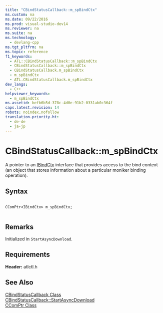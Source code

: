 ```yaml
---
title: "CBindStatusCallback::m_spBindCtx"
ms.custom: na
ms.date: 09/22/2016
ms.prod: visual-studio-dev14
ms.reviewer: na
ms.suite: na
ms.technology: 
  - devlang-cpp
ms.tgt_pltfrm: na
ms.topic: reference
f1_keywords: 
  - ATL::CBindStatusCallback::m_spBindCtx
  - CBindStatusCallback::m_spBindCtx
  - CBindStatusCallback.m_spBindCtx
  - m_spBindCtx
  - ATL.CBindStatusCallback.m_spBindCtx
dev_langs: 
  - C++
helpviewer_keywords: 
  - m_spBindCtx
ms.assetid: befb6b5d-378c-4d0e-91b2-0331ab0c364f
caps.latest.revision: 14
robots: noindex,nofollow
translation.priority.ht: 
  - de-de
  - ja-jp
---
```

# CBindStatusCallback::m_spBindCtx
A pointer to an [IBindCtx](http://msdn.microsoft.com/library/windows/desktop/ms693755) interface that provides access to the bind context (an object that stores information about a particular moniker binding operation).  
  
## Syntax  
  
```  
  
CComPtr<IBindCtx> m_spBindCtx;  
  
```  
  
## Remarks  
 Initialized in `StartAsyncDownload`.  
  
## Requirements  
 **Header:** atlctl.h  
  
## See Also  
 [CBindStatusCallback Class](../vs140/cbindstatuscallback-class.md)   
 [CBindStatusCallback::StartAsyncDownload](../vs140/cbindstatuscallback--startasyncdownload.md)   
 [CComPtr Class](../vs140/ccomptr-class.md)
